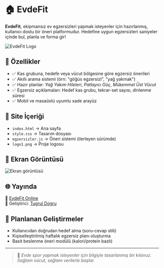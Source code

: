 # 🏠 EvdeFit

**EvdeFit**, ekipmansız ev egzersizleri yapmak isteyenler için hazırlanmış, kullanıcı dostu bir öneri platformudur. Hedefine uygun egzersizleri saniyeler içinde bul, planla ve forma gir!

![EvdeFit Logo](logo1.png)

## 🚀 Özellikler

- ✅ Kas grubuna, hedefe veya vücut bölgesine göre egzersiz önerileri  
- ✅ Akıllı arama sistemi (örn: "göğüs egzersizi", "yağ yakmak")  
- ✅ Hazır planlar: *Yağ Yakım Hileleri*, *Patlayıcı Güç*, *Mükemmel Üst Vücut*  
- ✅ Egzersiz açıklamaları: Hedef kas grubu, tekrar-set sayısı, dinlenme süresi  
- ✅ Mobil ve masaüstü uyumlu sade arayüz  

## 📂 Site İçeriği

- `index.html` → Ana sayfa  
- `style.css` → Tasarım dosyası  
- `egzersizler.js` → Öneri sistemi (ilerleyen sürümde)  
- `logo1.png` → Proje logosu  

## 📸 Ekran Görüntüsü

![Ekran görüntüsü](screenshot.png)

## 🌐 Yayında

📍 [EvdeFit Online](https://tugruldogru.github.io/EvdeFit02/)  
🧠 Geliştirici: [Tugrul Dogru](https://github.com/TugrulDogru)

## 🔧 Planlanan Geliştirmeler

- Kullanıcıdan doğrudan hedef alma (soru-cevap stili)
- Kişiselleştirilmiş haftalık egzersiz planı oluşturma
- Basit beslenme öneri modülü (kalori/protein bazlı)

---

> 💬 *Evde spor yapmak isteyenler için bilgiyle tasarlanmış bir kılavuz. Sağlam vücut, sağlam verilerle başlar.*


